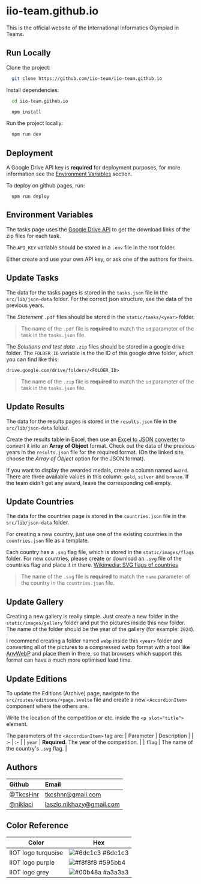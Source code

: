 
# iio-team.github.io

This is the official website of the International Informatics Olympiad in Teams.

## Run Locally

Clone the project:
```bash
  git clone https://github.com/iio-team/iio-team.github.io
```

Install dependencies:
```bash
  cd iio-team.github.io
```
```bash
  npm install
```

Run the project locally:

```bash
  npm run dev
```


## Deployment

A Google Drive API key is **required** for deployment purposes, for more information see the [Environment Variables](#environment-variables) section.

To deploy on github pages, run:

```
  npm run deploy
```


## Environment Variables

The tasks page uses the [Google Drive API](https://developers.google.com/drive/api) to get the download links of the zip files for each task. 

The `API_KEY` variable should be stored in a `.env` file in the root folder. 

Either create and use your own API key, or ask one of the authors for theirs.


## Update Tasks

The data for the tasks pages is stored in the `tasks.json` file in the `src/lib/json-data` folder. For the correct json structure, see the data of the previous years.

The *Statement* `.pdf` files should be stored in the `static/tasks/<year>` folder. 

> The name of the `.pdf` file is **required** to match the `id` parameter of the task in the `tasks.json` file.

The *Solutions and test data* `.zip` files should be stored in a google drive folder. The `FOLDER_ID` variable is the the ID of this google drive folder, which you can find like this:

`drive.google.com/drive/folders/<FOLDER_ID>`

> The name of the `.zip` file is **required** to match the `id` parameter of the task in the `tasks.json` file.
## Update Results

The data for the results pages is stored in the `results.json` file in the `src/lib/json-data` folder.

Create the results table in Excel, then use an [Excel to JSON converter](https://tableconvert.com/excel-to-json) to convert it into an **Array of Object** format. Check out the data of the previous years in the `results.json` file for the required format. (On the linked site, choose the *Array of Object* option for the JSON format).

If you want to display the awarded medals, create a column named `Award`. There are three available values in this column: `gold`, `silver` and `bronze`. If the team didn't get any award, leave the corresponding cell empty.
## Update Countries

The data for the countries page is stored in the `countries.json` file in the `src/lib/json-data` folder.

For creating a new country, just use one of the existing countries in the `countries.json` file as a template.

Each country has a `.svg` flag file, which is stored in the `static/images/flags` folder. For new countries, please create or download an `.svg` file of the countries flag and place it in there. [Wikimedia: SVG flags of countries](https://commons.wikimedia.org/wiki/Category:SVG_flags_by_country)

> The name of the `.svg` file is **required** to match the `name` parameter of the country in the `countries.json` file.
## Update Gallery

Creating a new  gallery is really simple. Just create a new folder in the `static/images/gallery` folder and put the pictures inside this new folder. The name of the folder should be the year of the gallery (for example: `2024`).

I recommend creating a folder named `webp` inside this `<year>` folder and converting all of the pictures to a compressed webp format with a tool like [AnyWebP](https://anywebp.com/) and place them in there, so that browsers which support this format can have a much more optimised load time.
## Update Editions

To update the Editions (Archive) page, navigate to the `src/routes/editions/+page.svelte` file and create a new `<AccordionItem>` component where the others are.

Write the location of the competition or etc. inside the `<p slot="title">` element.

The parameters of the `<AccordionItem>` tag are:
| Parameter | Description |
| :- | :- |
| `year` |  **Required**. The year of the competition. |
| `flag` |  The name of the country's `.svg` flag. |

## Authors

| Github | Email |
| :- | :- |
| [@TkcsHnr](https://www.github.com/TkcsHnr) | [tkcshnr@gmail.com](mailto:tkcshnr@gmail.com) |
| [@niklaci](https://www.github.com/niklaci) | [laszlo.nikhazy@gmail.com](mailto:laszlo.nikhazy@gmail.com) |

## Color Reference

| Color             | Hex                                                                |
| ----------------- | ------------------------------------------------------------------ |
| IIOT logo turquoise | ![#6dc1c3](https://via.placeholder.com/10/6dc1c3?text=+) #6dc1c3 |
| IIOT logo purple | ![#f8f8f8](https://via.placeholder.com/10/595bb4?text=+) #595bb4 |
| IIOT logo grey | ![#00b48a](https://via.placeholder.com/10/a3a3a3?text=+) #a3a3a3 |

